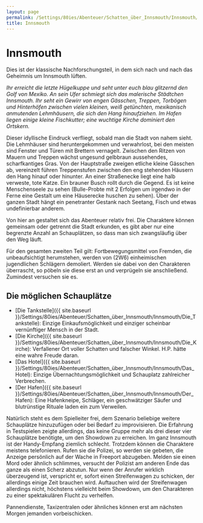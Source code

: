```yaml
---
layout: page
permalink: /Settings/80ies/Abenteuer/Schatten_über_Innsmouth/Innsmouth/
title: Innsmouth
---
```


# Innsmouth

Dies ist der klassische Nachforschungsteil, in dem sich nach und nach das Geheimnis um Innsmouth lüften.

*Ihr erreicht die letzte Hügelkuppe und seht unter euch blau glitzernd den Golf von Mexiko. An sein Ufer schmiegt sich das malerische Städtchen Innsmouth. Ihr seht ein Gewirr von engen Gässchen, Treppen, Torbögen und Hinterhöfen zwischen vielen kleinen, weiß getünchten, mexikanisch anmutenden Lehmhäusern, die sich den Hang hinaufziehen. Im Hafen liegen einige kleine Fischkutter; eine wuchtige Kirche dominiert den Ortskern.*

Dieser idyllische Eindruck verfliegt, sobald man die Stadt von nahem sieht. Die Lehmhäuser sind heruntergekommen und verwahrlost, bei den meisten sind Fenster und Türen mit Brettern vernagelt. Zwischen den Ritzen von Mauern und Treppen wächst ungesund gelbbraun aussehendes, scharfkantiges Gras. Von der Hauptstraße zweigen etliche kleine Gässchen ab, vereinzelt führen Treppenstufen zwischen den eng stehenden Häusern den Hang hinauf oder hinunter. An einer Straßenecke liegt eine halb verweste, tote Katze. Ein brauner Busch rollt durch die Gegend. Es ist keine Menschenseele zu sehen (Bulle-Probte mit 2 Erfolgen um irgendwo in der Ferne eine Gestalt um eine Häuserecke huschen zu sehen). Über der ganzen Stadt hängt ein penetranter Gestank nach Seetang, Fisch und etwas undefinierbar anderem.

Von hier an gestaltet sich das Abenteuer relativ frei. Die Charaktere können gemeinsam oder getrennt die Stadt erkunden, es gibt aber nur eine begrenzte Anzahl an Schauplätzen, so dass man sich zwangsläufig über den Weg läuft.

Für den gesamten zweiten Teil gilt: Fortbewegungsmittel von Fremden, die unbeaufsichtigt herumstehen, werden von (2W6) einheimischen jugendlichen Schlägern demoliert. Werden sie dabei von den Charakteren überrascht, so pöbeln sie diese erst an und verprügeln sie anschließend. Zumindest versuchen sie es.

## Die möglichen Schauplätze

- [Die Tankstelle]({{ site.baseurl }}/Settings/80ies/Abenteuer/Schatten_über_Innsmouth/Innsmouth/Die_Tankstelle): Einzige Einkaufsmöglichkeit und einziger scheinbar vernünftiger Mensch in der Stadt.
- [Die Kirche]({{ site.baseurl }}/Settings/80ies/Abenteuer/Schatten_über_Innsmouth/Innsmouth/Die_Kirche): Verfallener Ort voller Schatten und falscher Winkel. H.P. hätte eine wahre Freude daran.
- [Das Hotel]({{ site.baseurl }}/Settings/80ies/Abenteuer/Schatten_über_Innsmouth/Innsmouth/Das_Hotel): Einzige Übernachtungsmöglichkeit und Schauplatz zahlreicher Verbrechen.
- [Der Hafen]({{ site.baseurl }}/Settings/80ies/Abenteuer/Schatten_über_Innsmouth/Innsmouth/Der_Hafen): Eine Hafenkneipe, Schläger, ein geschwätziger Säufer und blutrünstige Rituale laden ein zum Verweilen.

Natürlich steht es dem Spielleiter frei, dem Szenario beliebige weitere Schauplätze hinzuzufügen oder bei Bedarf zu improvisieren. Die Erfahrung in Testspielen zeigte allerdings, das keine Gruppe mehr als drei dieser vier Schauplätze benötigte, um den Showdown zu erreichen. Im ganz Innsmouth ist der Handy-Empfang ziemlich schlecht. Trotzdem können die Charaktere meistens telefonieren. Rufen sie die Polizei, so werden sie gebeten, die Anzeige persönlich auf der Wache in Freeport abzugeben. Melden sie einen Mord oder ähnlich schlimmes, versucht der Polizist am anderen Ende das ganze als einen Scherz abzutun. Nur wenn der Anrufer wirklich überzeugend ist, verspricht er, sofort einen Streifenwagen zu schicken, der allerdings einige Zeit brauchen wird. Auftauchen wird der Streifenwagen allerdings nicht, höchstens vielleicht beim Showdown, um den Charakteren zu einer spektakulären Flucht zu verhelfen.

Pannendienste, Taxizentralen oder ähnliches können erst am nächsten Morgen jemanden vorbeischicken.
